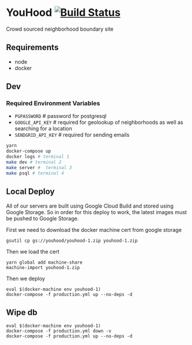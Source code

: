 YouHood [![Build Status](https://travis-ci.org/neurosnap/youhood.svg?branch=master)](https://travis-ci.org/neurosnap/youhood)
=======

Crowd sourced neighborhood boundary site

## Requirements

* node
* docker

## Dev

### Required Environment Variables

* `PGPASSWORD` # password for postgresql
* `GOOGLE_API_KEY` # required for geolookup of neighborhoods as well as searching for a location
* `SENDGRID_API_KEY` # required for sending emails

```bash
yarn
docker-compose up
docker logs # terminal 1
make dev # terminal 2
make server #  terminal 3
make psql # terminal 4
```

## Local Deploy

All of our servers are built using Google Cloud Build and stored using Google Storage.
So in order for this deploy to work, the latest images must be pushed to Google Storage.

First we need to download the docker machine cert from google storage

```
gsutil cp gs://youhood/youhood-1.zip youhood-1.zip
```

Then we load the cert

```
yarn global add machine-share
machine-import youhood-1.zip
```

Then we deploy

```
eval $(docker-machine env youhood-1)
docker-compose -f production.yml up --no-deps -d
```

## Wipe db

```
eval $(docker-machine env youhood-1)
docker-compose -f production.yml down -v
docker-compose -f production.yml up --no-deps -d
```

